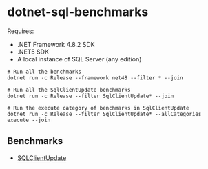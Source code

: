 # dotnet-sql-benchmarks

Requires:
- .NET Framework 4.8.2 SDK
- .NET5 SDK
- A local instance of SQL Server (any edition)

```shell
# Run all the benchmarks
dotnet run -c Release --framework net48 --filter * --join

# Run all the SqlClientUpdate benchmarks
dotnet run -c Release --filter SqlClientUpdate* --join

# Run the execute category of benchmarks in SqlClientUpdate
dotnet run -c Release --filter SqlClientUpdate* --allCategories execute --join
```

## Benchmarks

- [SQLClientUpdate](./src/SqlClientUpdate/readme.md)